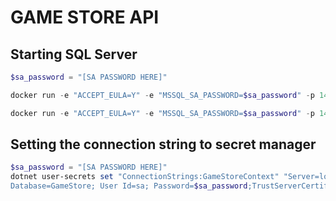 # GAME STORE API

## Starting SQL Server
```powershell
$sa_password = "[SA PASSWORD HERE]"

docker run -e "ACCEPT_EULA=Y" -e "MSSQL_SA_PASSWORD=$sa_password" -p 1433:1433 -d --rm --name mssql mcr.microsoft.com/mssql/server:2022-latest

docker run -e "ACCEPT_EULA=Y" -e "MSSQL_SA_PASSWORD=$sa_password" -p 1433:1433 -v sqlvolume:/var/opt/mssql -d --rm --name mssql mcr.microsoft.com/mssql/server:2022-latest
```

## Setting the connection string to secret manager
```powershell
$sa_password = "[SA PASSWORD HERE]"
dotnet user-secrets set "ConnectionStrings:GameStoreContext" "Server=localhost; 
Database=GameStore; User Id=sa; Password=$sa_password;TrustServerCertificate=True" 
```
